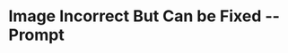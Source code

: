 # Image Incorrect But Can be Fixed -- Prompt

<div class="relative z-10" aria-labelledby="modal-title" role="dialog" aria-modal="true">
  <!--
    Background backdrop, show/hide based on modal state.

    Entering: "ease-out duration-300"
      From: "opacity-0"
      To: "opacity-100"
    Leaving: "ease-in duration-200"
      From: "opacity-100"
      To: "opacity-0"
  -->
  <div class="fixed inset-0 bg-gray-500 bg-opacity-75 transition-opacity"></div>

  <div class="fixed inset-0 z-10 overflow-y-auto">
    <div class="flex min-h-full items-end justify-center p-4 text-center sm:items-center sm:p-0">
      <!--
        Modal panel, show/hide based on modal state.

        Entering: "ease-out duration-300"
          From: "opacity-0 translate-y-4 sm:translate-y-0 sm:scale-95"
          To: "opacity-100 translate-y-0 sm:scale-100"
        Leaving: "ease-in duration-200"
          From: "opacity-100 translate-y-0 sm:scale-100"
          To: "opacity-0 translate-y-4 sm:translate-y-0 sm:scale-95"
      -->
      <div class="relative transform overflow-hidden rounded-lg bg-white text-left shadow-xl transition-all sm:my-8 sm:w-full sm:max-w-lg">
        <div class="bg-white px-4 pb-4 pt-5 sm:p-6 sm:pb-4">
          <div class="sm:flex sm:items-start">
            <div class="mx-auto flex h-12 w-12 flex-shrink-0 items-center justify-center rounded-full bg-red-100 sm:mx-0 sm:h-10 sm:w-10">
              <svg class="h-6 w-6 text-red-600" fill="none" viewBox="0 0 24 24" stroke-width="1.5" stroke="currentColor" aria-hidden="true">
                <path stroke-linecap="round" stroke-linejoin="round" d="M12 9v3.75m-9.303 3.376c-.866 1.5.217 3.374 1.948 3.374h14.71c1.73 0 2.813-1.874 1.948-3.374L13.949 3.378c-.866-1.5-3.032-1.5-3.898 0L2.697 16.126zM12 15.75h.007v.008H12v-.008z" />
              </svg>
            </div>
            <div class="mt-3 text-center sm:ml-4 sm:mt-0 sm:text-left">
              <h3 class="text-base font-semibold leading-6 text-gray-900" id="modal-title">Deactivate account</h3>
              <div class="mt-2">
                <p class="text-sm text-gray-500">Are you sure you want to deactivate your account? All of your data will be permanently removed. This action cannot be undone.</p>
              </div>
            </div>
          </div>
        </div>
        <div class="bg-gray-50 px-4 py-3 sm:flex sm:flex-row-reverse sm:px-6">
          <button type="button" class="inline-flex w-full justify-center rounded-md bg-red-600 px-3 py-2 text-sm font-semibold text-white shadow-sm hover:bg-red-500 sm:ml-3 sm:w-auto">Deactivate</button>
          <button type="button" class="mt-3 inline-flex w-full justify-center rounded-md bg-white px-3 py-2 text-sm font-semibold text-gray-900 shadow-sm ring-1 ring-inset ring-gray-300 hover:bg-gray-50 sm:mt-0 sm:w-auto">Cancel</button>
        </div>
      </div>
    </div>
  </div>
</div>


